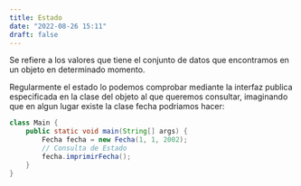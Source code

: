 ```yaml
---
title: Estado
date: "2022-08-26 15:11"
draft: false
---
```

Se refiere a los valores que tiene el conjunto de datos que encontramos en un objeto en determinado momento. 

Regularmente el estado lo podemos comprobar mediante la interfaz publica especificada en la clase del objeto al que queremos consultar, imaginando que en algun lugar existe la clase fecha podriamos hacer:

```Java
class Main {
	public static void main(String[] args) {
		Fecha fecha = new Fecha(1, 1, 2002);
		// Consulta de Estado
		fecha.imprimirFecha();
	}
}
```